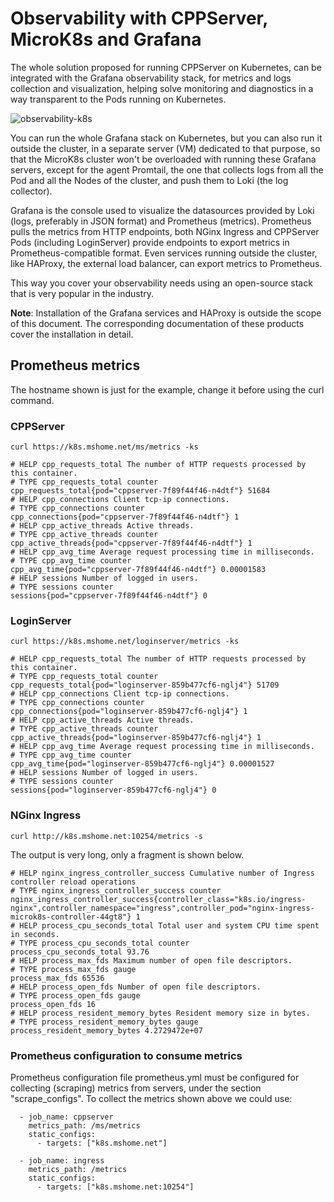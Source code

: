 # Observability with CPPServer, MicroK8s and Grafana

The whole solution proposed for running CPPServer on Kubernetes, can be integrated with the Grafana observability stack, for metrics and logs collection and visualization, helping solve monitoring and diagnostics in a way transparent to the Pods running on Kubernetes.

![observability-k8s](https://github.com/cppservergit/cppserver-docs/assets/126841556/15bfa16c-b193-4132-9c22-2d0e4150c8bb)

You can run the whole Grafana stack on Kubernetes, but you can also run it outside the cluster, in a separate server (VM) dedicated to that purpose, so that the MicroK8s cluster won't be overloaded with running these Grafana servers, except for the agent Promtail, the one that collects logs from all the Pod and all the Nodes of the cluster, and push them to Loki (the log collector).

Grafana is the console used to visualize the datasources provided by Loki (logs, preferably in JSON format) and Prometheus (metrics). Prometheus pulls the metrics from HTTP endpoints, both NGinx Ingress and CPPServer Pods (including LoginServer) provide endpoints to export metrics in Prometheus-compatible format. Even services running outside the cluster, like HAProxy, the external load balancer, can export metrics to Prometheus.

This way you cover your observability needs using an open-source stack that is very popular in the industry.

__Note__: Installation of the Grafana services and HAProxy is outside the scope of this document. The corresponding documentation of these products cover the installation in detail.

## Prometheus metrics

The hostname shown is just for the example, change it before using the curl command.

### CPPServer

```
curl https://k8s.mshome.net/ms/metrics -ks
```

```
# HELP cpp_requests_total The number of HTTP requests processed by this container.
# TYPE cpp_requests_total counter
cpp_requests_total{pod="cppserver-7f89f44f46-n4dtf"} 51684
# HELP cpp_connections Client tcp-ip connections.
# TYPE cpp_connections counter
cpp_connections{pod="cppserver-7f89f44f46-n4dtf"} 1
# HELP cpp_active_threads Active threads.
# TYPE cpp_active_threads counter
cpp_active_threads{pod="cppserver-7f89f44f46-n4dtf"} 1
# HELP cpp_avg_time Average request processing time in milliseconds.
# TYPE cpp_avg_time counter
cpp_avg_time{pod="cppserver-7f89f44f46-n4dtf"} 0.00001583
# HELP sessions Number of logged in users.
# TYPE sessions counter
sessions{pod="cppserver-7f89f44f46-n4dtf"} 0
```

### LoginServer

```
curl https://k8s.mshome.net/loginserver/metrics -ks
```

```
# HELP cpp_requests_total The number of HTTP requests processed by this container.
# TYPE cpp_requests_total counter
cpp_requests_total{pod="loginserver-859b477cf6-nglj4"} 51709
# HELP cpp_connections Client tcp-ip connections.
# TYPE cpp_connections counter
cpp_connections{pod="loginserver-859b477cf6-nglj4"} 1
# HELP cpp_active_threads Active threads.
# TYPE cpp_active_threads counter
cpp_active_threads{pod="loginserver-859b477cf6-nglj4"} 1
# HELP cpp_avg_time Average request processing time in milliseconds.
# TYPE cpp_avg_time counter
cpp_avg_time{pod="loginserver-859b477cf6-nglj4"} 0.00001527
# HELP sessions Number of logged in users.
# TYPE sessions counter
sessions{pod="loginserver-859b477cf6-nglj4"} 0
```

### NGinx Ingress

```
curl http://k8s.mshome.net:10254/metrics -s
```

The output is very long, only a fragment is shown below.
```
# HELP nginx_ingress_controller_success Cumulative number of Ingress controller reload operations
# TYPE nginx_ingress_controller_success counter
nginx_ingress_controller_success{controller_class="k8s.io/ingress-nginx",controller_namespace="ingress",controller_pod="nginx-ingress-microk8s-controller-44gt8"} 1
# HELP process_cpu_seconds_total Total user and system CPU time spent in seconds.
# TYPE process_cpu_seconds_total counter
process_cpu_seconds_total 93.76
# HELP process_max_fds Maximum number of open file descriptors.
# TYPE process_max_fds gauge
process_max_fds 65536
# HELP process_open_fds Number of open file descriptors.
# TYPE process_open_fds gauge
process_open_fds 16
# HELP process_resident_memory_bytes Resident memory size in bytes.
# TYPE process_resident_memory_bytes gauge
process_resident_memory_bytes 4.2729472e+07
```

### Prometheus configuration to consume metrics

Prometheus configuration file prometheus.yml must be configured for collecting (scraping) metrics from servers, under the section "scrape_configs". To collect the metrics shown above we could use:

```
  - job_name: cppserver
    metrics_path: /ms/metrics
    static_configs:
      - targets: ["k8s.mshome.net"]

  - job_name: ingress
    metrics_path: /metrics
    static_configs:
      - targets: ["k8s.mshome.net:10254"]
```

